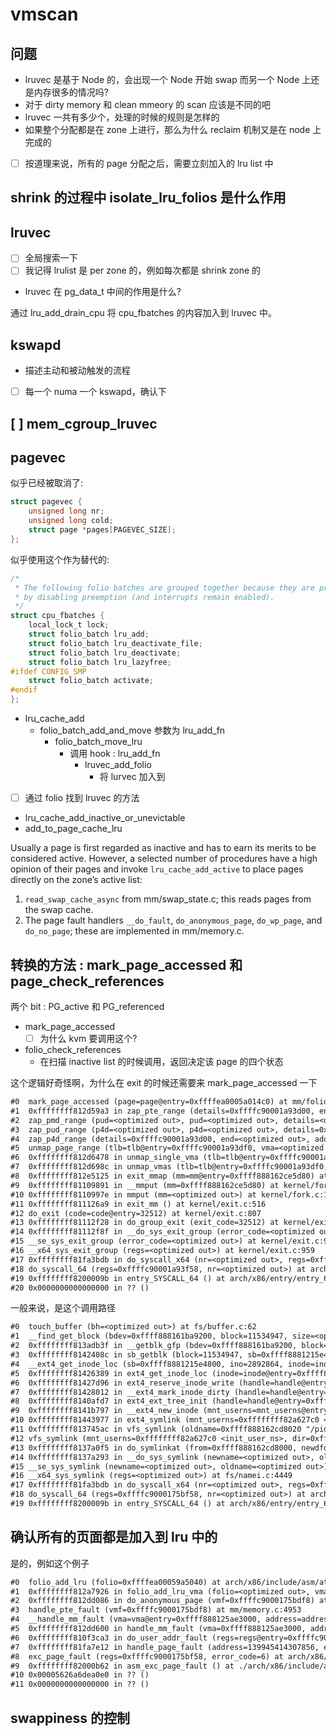 # vmscan

## 问题
- lruvec 是基于 Node 的，会出现一个 Node 开始 swap 而另一个 Node 上还是内存很多的情况吗?
- 对于 dirty memory 和 clean mmeory 的 scan 应该是不同的吧
- lruvec 一共有多少个，处理的时候的规则是怎样的
- 如果整个分配都是在 zone 上进行，那么为什么 reclaim 机制又是在 node 上完成的
- [ ] 按道理来说，所有的 page 分配之后，需要立刻加入的 lru list 中

## shrink 的过程中 isolate_lru_folios 是什么作用

## lruvec
- [ ] 全局搜索一下
- [ ] 我记得 lrulist 是 per zone 的，例如每次都是 shrink zone 的
- lruvec 在 pg_data_t 中间的作用是什么?

通过 lru_add_drain_cpu 将 cpu_fbatches 的内容加入到 lruvec 中。

## kswapd
- 描述主动和被动触发的流程
- [ ] 每一个 numa 一个 kswapd，确认下

## [ ] mem_cgroup_lruvec

## pagevec

似乎已经被取消了:
```c
struct pagevec {
	unsigned long nr;
	unsigned long cold;
	struct page *pages[PAGEVEC_SIZE];
};
```

似乎使用这个作为替代的:
```c
/*
 * The following folio batches are grouped together because they are protected
 * by disabling preemption (and interrupts remain enabled).
 */
struct cpu_fbatches {
	local_lock_t lock;
	struct folio_batch lru_add;
	struct folio_batch lru_deactivate_file;
	struct folio_batch lru_deactivate;
	struct folio_batch lru_lazyfree;
#ifdef CONFIG_SMP
	struct folio_batch activate;
#endif
};
```

- lru_cache_add
  - folio_batch_add_and_move 参数为 lru_add_fn
    - folio_batch_move_lru
      - 调用 hook : lru_add_fn
        - lruvec_add_folio
          - 将 lurvec 加入到

- [ ] 通过 folio 找到 lruvec 的方法

- lru_cache_add_inactive_or_unevictable
- add_to_page_cache_lru


Usually a page is first regarded as inactive and has to earn its merits to be considered active. However, a
selected number of procedures have a high opinion of their pages and invoke `lru_cache_add_active` to
place pages directly on the zone’s active list:
1. `read_swap_cache_async` from mm/swap_state.c; this reads pages from the swap cache.
2. The page fault handlers `__do_fault`, `do_anonymous_page`, `do_wp_page`, and `do_no_page`; these
are implemented in mm/memory.c.

## 转换的方法 : mark_page_accessed 和 page_check_references
两个 bit : PG_active 和 PG_referenced

- mark_page_accessed
  - [ ] 为什么 kvm 要调用这个?
- folio_check_references
  - 在扫描 inactive list 的时候调用，返回决定该 page 的四个状态

这个逻辑好奇怪啊，为什么在 exit 的时候还需要来 mark_page_accessed 一下
```txt
#0  mark_page_accessed (page=page@entry=0xffffea0005a014c0) at mm/folio-compat.c:50
#1  0xffffffff812d59a3 in zap_pte_range (details=0xffffc90001a93d00, end=<optimized out>, addr=94723981115392, pmd=<optimized out>, vma=<optimized out>, tlb=0xffffc90001a93df0) at mm/memory.c:1453
#2  zap_pmd_range (pud=<optimized out>, pud=<optimized out>, details=<optimized out>, end=<optimized out>, addr=94723981115392, vma=<optimized out>, tlb=<optimized out>) at mm/memory.c:1577
#3  zap_pud_range (p4d=<optimized out>, p4d=<optimized out>, details=0xffffc90001a93d00, end=<optimized out>, addr=94723981115392, vma=<optimized out>, tlb=0xffffc90001a93df0) at mm/memory.c:1606
#4  zap_p4d_range (details=0xffffc90001a93d00, end=<optimized out>, addr=94723981115392, pgd=<optimized out>, vma=<optimized out>, tlb=0xffffc90001a93df0) at mm/memory.c:1627
#5  unmap_page_range (tlb=tlb@entry=0xffffc90001a93df0, vma=<optimized out>, addr=94723981115392, end=<optimized out>, details=details@entry=0xffffc90001a93d00) at mm/memory.c:1648
#6  0xffffffff812d6478 in unmap_single_vma (tlb=tlb@entry=0xffffc90001a93df0, vma=<optimized out>, start_addr=start_addr@entry=0, end_addr=end_addr@entry=18446744073709551615, details=details@entry=0xffffc90001a93d00) at mm/memory.c:1694
#7  0xffffffff812d698c in unmap_vmas (tlb=tlb@entry=0xffffc90001a93df0, mt=mt@entry=0xffff888162ce5d80, vma=<optimized out>, vma@entry=0xffff888166099130, start_addr=start_addr@entry=0, end_addr=end_addr@entry=18446744073709551615) at mm/memory.c:1733
#8  0xffffffff812e5125 in exit_mmap (mm=mm@entry=0xffff888162ce5d80) at mm/mmap.c:3087
#9  0xffffffff81109891 in __mmput (mm=0xffff888162ce5d80) at kernel/fork.c:1185
#10 0xffffffff8110997e in mmput (mm=<optimized out>) at kernel/fork.c:1207
#11 0xffffffff811126a9 in exit_mm () at kernel/exit.c:516
#12 do_exit (code=code@entry=32512) at kernel/exit.c:807
#13 0xffffffff81112f28 in do_group_exit (exit_code=32512) at kernel/exit.c:950
#14 0xffffffff81112f8f in __do_sys_exit_group (error_code=<optimized out>) at kernel/exit.c:961
#15 __se_sys_exit_group (error_code=<optimized out>) at kernel/exit.c:959
#16 __x64_sys_exit_group (regs=<optimized out>) at kernel/exit.c:959
#17 0xffffffff81fa3bdb in do_syscall_x64 (nr=<optimized out>, regs=0xffffc90001a93f58) at arch/x86/entry/common.c:50
#18 do_syscall_64 (regs=0xffffc90001a93f58, nr=<optimized out>) at arch/x86/entry/common.c:80
#19 0xffffffff8200009b in entry_SYSCALL_64 () at arch/x86/entry/entry_64.S:120
#20 0x0000000000000000 in ?? ()
```

一般来说，是这个调用路径
```txt
#0  touch_buffer (bh=<optimized out>) at fs/buffer.c:62
#1  __find_get_block (bdev=0xffff888161ba9200, block=11534947, size=<optimized out>) at fs/buffer.c:1311
#2  0xffffffff813adb3f in __getblk_gfp (bdev=0xffff888161ba9200, block=block@entry=11534947, size=4096, gfp=gfp@entry=8) at fs/buffer.c:1329
#3  0xffffffff8142408c in sb_getblk (block=11534947, sb=0xffff8881215e4800) at include/linux/buffer_head.h:356
#4  __ext4_get_inode_loc (sb=0xffff8881215e4800, ino=2892864, inode=inode@entry=0xffff888166f24610, iloc=iloc@entry=0xffffc9000175bcb0, ret_block=ret_block@entry=0xffffc9000175bc58) at fs/ext4/inode.c:4479
#5  0xffffffff81426389 in ext4_get_inode_loc (inode=inode@entry=0xffff888166f24610, iloc=iloc@entry=0xffffc9000175bcb0) at fs/ext4/inode.c:4607
#6  0xffffffff81427d96 in ext4_reserve_inode_write (handle=handle@entry=0xffff888166c415e8, inode=inode@entry=0xffff888166f24610, iloc=iloc@entry=0xffffc9000175bcb0) at fs/ext4/inode.c:5804
#7  0xffffffff81428012 in __ext4_mark_inode_dirty (handle=handle@entry=0xffff888166c415e8, inode=inode@entry=0xffff888166f24610, func=func@entry=0xffffffff8244ceb0 <__func__.36> "ext4_ext_tree_init", line=line@entry=879) at fs/ext4/inode.c:5973
#8  0xffffffff8140afd7 in ext4_ext_tree_init (handle=handle@entry=0xffff888166c415e8, inode=inode@entry=0xffff888166f24610) at fs/ext4/extents.c:879
#9  0xffffffff8141b797 in __ext4_new_inode (mnt_userns=mnt_userns@entry=0xffffffff82a627c0 <init_user_ns>, handle=0xffff888166c415e8, handle@entry=0x0 <fixed_percpu_data>, dir=dir@entry=0xffff8881240ee1a0, mode=mode@entry=41471, qstr=qstr@entry=0xffff888166debb60, goal=<optimized out>, goal@entry=0, owner=<optimized out>, i_flags=<optimized out>, handle_type=<optimized out>, line_no=<optimized out>, nblocks=<optimized out>) at fs/ext4/ialloc.c:1333
#10 0xffffffff81443977 in ext4_symlink (mnt_userns=0xffffffff82a627c0 <init_user_ns>, dir=0xffff8881240ee1a0, dentry=<optimized out>, symname=<optimized out>) at fs/ext4/namei.c:3361
#11 0xffffffff813745ac in vfs_symlink (oldname=0xffff888162cd8020 "/pid-1092/host-localhost.localdomain", dentry=0xffff888166debb40, dir=0xffff8881240ee1a0, mnt_userns=0xffffffff82a627c0 <init_user_ns>) at fs/namei.c:4400
#12 vfs_symlink (mnt_userns=0xffffffff82a627c0 <init_user_ns>, dir=0xffff8881240ee1a0, dentry=0xffff888166debb40, oldname=0xffff888162cd8020 "/pid-1092/host-localhost.localdomain") at fs/namei.c:4385
#13 0xffffffff8137a0f5 in do_symlinkat (from=0xffff888162cd8000, newdfd=newdfd@entry=-100, to=to@entry=0xffff888162cde000) at fs/namei.c:4429
#14 0xffffffff8137a293 in __do_sys_symlink (newname=<optimized out>, oldname=0x5626a6d08830 "/pid-1092/host-localhost.localdomain") at fs/namei.c:4451
#15 __se_sys_symlink (newname=<optimized out>, oldname=<optimized out>) at fs/namei.c:4449
#16 __x64_sys_symlink (regs=<optimized out>) at fs/namei.c:4449
#17 0xffffffff81fa3bdb in do_syscall_x64 (nr=<optimized out>, regs=0xffffc9000175bf58) at arch/x86/entry/common.c:50
#18 do_syscall_64 (regs=0xffffc9000175bf58, nr=<optimized out>) at arch/x86/entry/common.c:80
#19 0xffffffff8200009b in entry_SYSCALL_64 () at arch/x86/entry/entry_64.S:120
```

## 确认所有的页面都是加入到 lru 中的

是的，例如这个例子
```txt
#0  folio_add_lru (folio=0xffffea00059a5040) at arch/x86/include/asm/atomic.h:95
#1  0xffffffff812a7926 in folio_add_lru_vma (folio=<optimized out>, vma=<optimized out>) at mm/swap.c:554
#2  0xffffffff812dd086 in do_anonymous_page (vmf=0xffffc9000175bdf8) at mm/memory.c:4154
#3  handle_pte_fault (vmf=0xffffc9000175bdf8) at mm/memory.c:4953
#4  __handle_mm_fault (vma=vma@entry=0xffff888125ae3000, address=address@entry=139945414307856, flags=flags@entry=597) at mm/memory.c:5097
#5  0xffffffff812dd600 in handle_mm_fault (vma=0xffff888125ae3000, address=address@entry=139945414307856, flags=flags@entry=597, regs=regs@entry=0xffffc9000175bf58) at mm/memory.c:5218
#6  0xffffffff810f3ca3 in do_user_addr_fault (regs=regs@entry=0xffffc9000175bf58, error_code=error_code@entry=6, address=address@entry=139945414307856) at arch/x86/mm/fault.c:1428
#7  0xffffffff81fa7e12 in handle_page_fault (address=139945414307856, error_code=6, regs=0xffffc9000175bf58) at arch/x86/mm/fault.c:1519
#8  exc_page_fault (regs=0xffffc9000175bf58, error_code=6) at arch/x86/mm/fault.c:1575
#9  0xffffffff82000b62 in asm_exc_page_fault () at ./arch/x86/include/asm/idtentry.h:570
#10 0x00005626a6dea0e0 in ?? ()
#11 0x0000000000000000 in ?? ()
```

## swappiness 的控制
